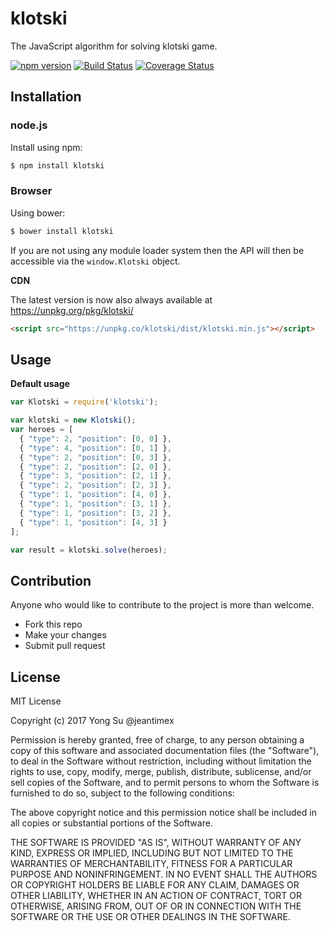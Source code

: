 # klotski

The JavaScript algorithm for solving klotski game.

[![npm version](https://badge.fury.io/js/klotski.svg)](https://badge.fury.io/js/klotski)
[![Build Status](https://travis-ci.org/jeantimex/klotski.svg?branch=master)](https://travis-ci.org/jeantimex/klotski)
[![Coverage Status](https://coveralls.io/repos/github/jeantimex/klotski/badge.svg?branch=master)](https://coveralls.io/github/jeantimex/klotski?branch=master)

## Installation

### node.js

Install using npm:

```bash
$ npm install klotski
```

### Browser

Using bower:

```bash
$ bower install klotski
```

If you are not using any module loader system then the API will then be accessible via the `window.Klotski` object.

**CDN**

The latest version is now also always available at https://unpkg.org/pkg/klotski/

```html
<script src="https://unpkg.co/klotski/dist/klotski.min.js"></script>
```

## Usage

**Default usage**

```javascript
var Klotski = require('klotski');

var klotski = new Klotski();
var heroes = [
  { "type": 2, "position": [0, 0] },
  { "type": 4, "position": [0, 1] },
  { "type": 2, "position": [0, 3] },
  { "type": 2, "position": [2, 0] },
  { "type": 3, "position": [2, 1] },
  { "type": 2, "position": [2, 3] },
  { "type": 1, "position": [4, 0] },
  { "type": 1, "position": [3, 1] },
  { "type": 1, "position": [3, 2] },
  { "type": 1, "position": [4, 3] }
];

var result = klotski.solve(heroes);
```

## Contribution

Anyone who would like to contribute to the project is more than welcome.

* Fork this repo
* Make your changes
* Submit pull request

## License ##

MIT License

Copyright (c) 2017 Yong Su @jeantimex

Permission is hereby granted, free of charge, to any person obtaining a copy
of this software and associated documentation files (the "Software"), to deal
in the Software without restriction, including without limitation the rights
to use, copy, modify, merge, publish, distribute, sublicense, and/or sell
copies of the Software, and to permit persons to whom the Software is
furnished to do so, subject to the following conditions:

The above copyright notice and this permission notice shall be included in all
copies or substantial portions of the Software.

THE SOFTWARE IS PROVIDED "AS IS", WITHOUT WARRANTY OF ANY KIND, EXPRESS OR
IMPLIED, INCLUDING BUT NOT LIMITED TO THE WARRANTIES OF MERCHANTABILITY,
FITNESS FOR A PARTICULAR PURPOSE AND NONINFRINGEMENT. IN NO EVENT SHALL THE
AUTHORS OR COPYRIGHT HOLDERS BE LIABLE FOR ANY CLAIM, DAMAGES OR OTHER
LIABILITY, WHETHER IN AN ACTION OF CONTRACT, TORT OR OTHERWISE, ARISING FROM,
OUT OF OR IN CONNECTION WITH THE SOFTWARE OR THE USE OR OTHER DEALINGS IN THE
SOFTWARE.
